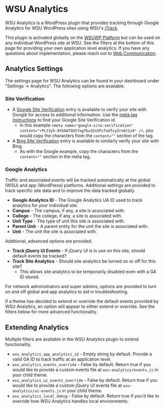 # WSU Analytics

WSU Analytics is a WordPress plugin that provides tracking through Google Analytics for WSU WordPress sites using WSU's [jTrack](https://github.com/washingtonstateuniversity/jTrack).

This plugin is activated globally on the [WSUWP Platform](https://github.com/washingtonstateuniversity/wsuwp-platform) but can be used on any individual WordPress site at WSU. See the filters at the bottom of this page for providing your own application level analytics. If you have any questions about implementation, please reach out to [Web Communication](https://web.wsu.edu).

## Analytics Settings

The settings page for WSU Analytics can be found in your dashboard under "Settings -> Analytics". The following options are available.

### Site Verification

* A [Google Site Verification](https://support.google.com/webmasters/topic/4564314?hl=en&ref_topic=4564315) entry is available to verify your site with Google for access to additional information. Use the [meta tag instructions](https://support.google.com/webmasters/answer/35659?hl=en&ref_topic=4564314) to find your Google Site Verification id.
    * In this example `<meta name="google-site-verification" content="rPLtSyh-8YGAAT9US7ogfbu32nSPzfoXfxyZrn6t1zA" />`, you would copy the characters from the `content=""` section of the tag.
* A [Bing Site Verification](http://www.bing.com/webmaster/help/how-to-verify-ownership-of-your-site-afcfefc6) entry is available to similarly verify your site with Bing.
    * As with the Google example, copy the characters from the `content=""` section in the meta tag.

### Google Analytics

Traffic and associated events will be tracked automatically at the global (WSU) and app (WordPress) platforms. Additional settings are provided to track specific site data and to improve the data tracked globally.

* **Google Analytics ID** - The Google Analytics UA ID used to track analytics for your individual site.
* **Campus** - The campus, if any, a site is associated with.
* **College** - The college, if any, a site is associated with.
* **Unit Type** - The type of unit this site is associated with.
* **Parent Unit** - A parent entity for the unit the site is associated with.
* **Unit** - The unit the site is associated with.

Additional, advanced options are provided.

* **Track jQuery UI Events** - If jQuery UI is in use on this site, should default events be tracked?
* **Track Site Analytics** - Should site analytics be turned on or off for this site?
    * This allows site analytics to be temporarily disabled even with a GA ID stored.

For network administrators and super admins, options are provided to turn on and off global and app analytics to aid in troubleshooting.

If a theme has decided to extend or override the default events provided by WSU Analytics, an option will appear to either extend or override. See the filters below for more advanced functionality.

## Extending Analytics

Multiple filters are available in the WSU Analytics plugin to extend functionality.

* `wsu_analytics_app_analytics_id` - Empty string by default. Provide a valid GA ID to track traffic at an application level.
* `wsu_analytics_events_override` - False by default. Return true if you would like to provide a custom events file at `wsu-analytics/events.js` in your child theme.
* `wsu_analytics_ui_events_override` - False by default. Return true if you would like to provide a custom jQuery UI events file at `wsu-analytics/ui-events.js` in your child theme.
* `wsu_analytics_local_debug` - False by default. Return true if you'd like to override how WSU Analytics handles local environments.